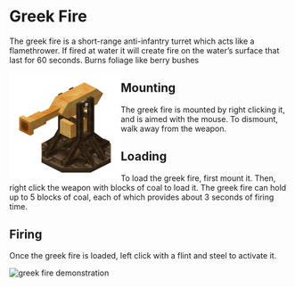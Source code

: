 # Greek Fire

The greek fire is a short-range anti-infantry turret which acts like a flamethrower. If fired at water it will create fire on the water’s surface that last for 60 seconds. Burns foliage like berry bushes

<img src="../../assets/greek_fire.png" align="left" alt="greek fire" width="200"/>

## Mounting

The greek fire is mounted by right clicking it, and is aimed with the mouse. To dismount, walk away from the weapon.

## Loading

To load the greek fire, first mount it. Then, right click the weapon with blocks of coal to load it. The greek fire can hold up to 5 blocks of coal, each of which provides about 3 seconds of firing time.

## Firing

Once the greek fire is loaded, left click with a flint and steel to activate it.

![greek fire demonstration](../../assets/greek_fire_demonstration.gif)
